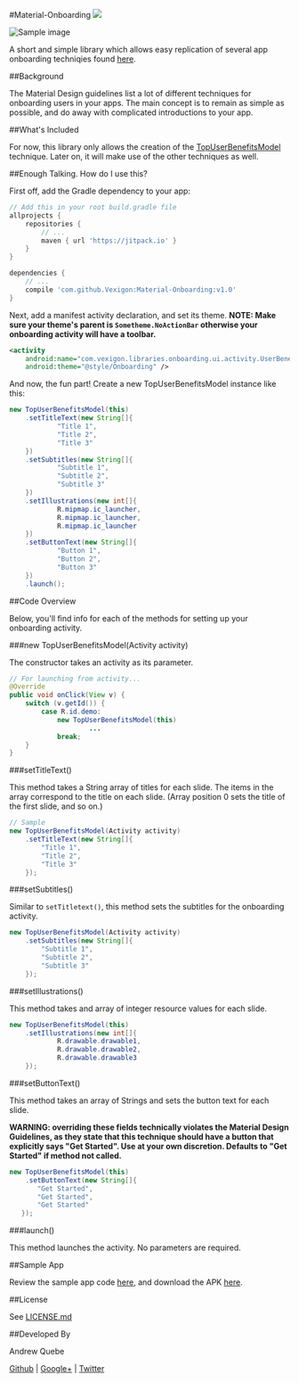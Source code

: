 #Material-Onboarding [![](https://jitpack.io/v/Vexigon/Material-Onboarding.svg)](https://jitpack.io/#Vexigon/Material-Onboarding)

![Sample image](https://github.com/Vexigon/Material-Onboarding/raw/master/art/onboarding_sample.png)

A short and simple library which allows easy replication of several app onboarding techniqies found [here](https://material.io/guidelines/growth-communications/onboarding.html).

##Background

The Material Design guidelines list a lot of different techniques for onboarding users in your apps. The main concept is to remain as simple as possible, and do away with complicated introductions to your app.

##What's Included

For now, this library only allows the creation of the [TopUserBenefitsModel](https://material.io/guidelines/growth-communications/onboarding.html#onboarding-top-user-benefits) technique. Later on, it will make use of the other techniques as well.
 
##Enough Talking. How do I use this?

First off, add the Gradle dependency to your app:

```groovy
// Add this in your root build.gradle file
allprojects {
    repositories {
        // ...
        maven { url 'https://jitpack.io' }
    }
}
```

```groovy
dependencies {
    // ...
    compile 'com.github.Vexigon:Material-Onboarding:v1.0'
}
```

Next, add a manifest activity declaration, and set its theme. <b>NOTE: Make sure your theme's parent is `Sometheme.NoActionBar` otherwise your onboarding activity will have a toolbar.</b>

```xml
<activity
    android:name="com.vexigon.libraries.onboarding.ui.activity.UserBenefitsActivity"
    android:theme="@style/Onboarding" />
```

And now, the fun part! Create a new TopUserBenefitsModel instance like this:

```java
new TopUserBenefitsModel(this)
    .setTitleText(new String[]{
            "Title 1",
            "Title 2",
            "Title 3"
    })
    .setSubtitles(new String[]{
            "Subtitle 1",
            "Subtitle 2",
            "Subtitle 3"
    })
    .setIllustrations(new int[]{
            R.mipmap.ic_launcher,
            R.mipmap.ic_launcher,
            R.mipmap.ic_launcher
    })
    .setButtonText(new String[]{
            "Button 1",
            "Button 2",
            "Button 3"
    })
    .launch();
```

##Code Overview

Below, you'll find info for each of the methods for setting up your onboarding activity.

###new TopUserBenefitsModel(Activity activity)

The constructor takes an activity as its parameter. 

```java
// For launching from activity...
@Override
public void onClick(View v) {
    switch (v.getId()) {
        case R.id.demo:
            new TopUserBenefitsModel(this)
                    ...
            break;
    }
}
```

###setTitleText()

This method takes a String array of titles for each slide. The items in the array correspond to the title on each slide. (Array position 0 sets the title of the first slide, and so on.)

```java
// Sample
new TopUserBenefitsModel(Activity activity)
    .setTitleText(new String[]{
        "Title 1",
        "Title 2",
        "Title 3"
    });
```

###setSubtitles()

Similar to `setTitletext()`, this method sets the subtitles for the onboarding activity.

```java
new TopUserBenefitsModel(Activity activity)
    .setSubtitles(new String[]{
        "Subtitle 1",
        "Subtitle 2",
        "Subtitle 3"
    });
```

###setIllustrations()

This method takes and array of integer resource values for each slide.

```java
new TopUserBenefitsModel(this)
    .setIllustrations(new int[]{
            R.drawable.drawable1,
            R.drawable.drawable2,
            R.drawable.drawable3
    });
```

###setButtonText()

This method takes an array of Strings and sets the button text for each slide.

<b>WARNING: overriding these fields technically violates the Material Design Guidelines, as they state that this technique should have a button that explicitly says "Get Started". Use at your own discretion. Defaults to "Get Started" if method not called.</b>

```java
new TopUserBenefitsModel(this)
    .setButtonText(new String[]{
       "Get Started",
       "Get Started",
       "Get Started"
   });
```

###launch()

This method launches the activity. No parameters are required.

##Sample App

Review the sample app code [here](https://github.com/Andrew-Quebe/Material-Onboarding/tree/master/sample), and download the APK [here](https://github.com/Andrew-Quebe/Material-Onboarding/blob/master/apks/samplev1.apk?raw=true).

##License

See [LICENSE.md]()

##Developed By

Andrew Quebe

[Github](https://github.com/Andrew-Quebe) | [Google+](https://google.com/+AndrewQuebe) | [Twitter](https://twitter.com/andrew_quebe)

